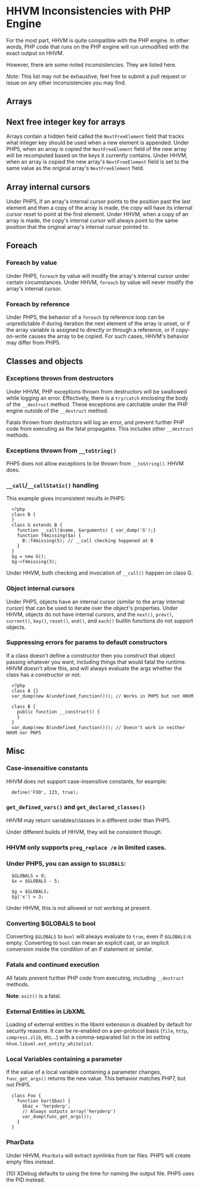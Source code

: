 # HHVM Inconsistencies with PHP Engine

For the most part, HHVM is quite compatible with the PHP engine. In other words, PHP code that runs on the PHP engine will run unmodified with the exact output on HHVM.

However, there are some noted inconsistencies. They are listed here.

*Note*: This list may not be exhaustive; feel free to submit a pull request or issue on any other inconsistencies you may find.


## Arrays

## Next free integer key for arrays

Arrays contain a hidden field called the `NextFreeElement` field that tracks what integer key should be used when a new element is appended. Under PHP5, when an array is copied the `NextFreeElement` field of the new array will be recomputed based on the keys it currently contains. Under HHVM, when an array is copied the new array's `NextFreeElement` field is set to the same value as the original array's `NextFreeElement` field.

## Array internal cursors

Under PHP5, if an array's internal cursor points to the position past the last element and then a copy of the array is made, the copy will have its internal cursor reset to point at the first element. Under HHVM, when a copy of an array is made, the copy's internal cursor will always point to the same position that the original array's internal cursor pointed to.

## Foreach 

### Foreach by value

Under PHP5, `foreach` by value will modify the array's internal cursor under certain circumstances. Under HHVM, `foreach` by value will never modify the array's internal cursor.

### Foreach by reference

Under PHP5, the behavior of a `foreach` by reference loop can be unpredictable if during iteration the next element of the array is unset, or if the array variable is assigned to directly or through a reference, or if copy-on-write causes the array to be copied. For such cases, HHVM's behavior may differ from PHP5.


## Classes and objects

### Exceptions thrown from destructors

Under HHVM, PHP exceptions thrown from destructors will be swallowed while logging an error. Effectively, there is a `try/catch` enclosing the body of the `__destruct` method. These exceptions are catchable under the PHP engine outside of the `__destruct` method.

Fatals thrown from destructors will log an error, and prevent further PHP code from executing as the fatal propagates. This includes other `__destruct` methods.

### Exceptions thrown from `__toString()`

PHP5 does not allow exceptions to be thrown from `__toString()`. HHVM does.

### `__call`/`__callStatic()` handling

This example gives inconsistent results in PHP5:

```
  <?php
  class B {
  }
  class G extends B {
    function __call($name, $arguments) { var_dump('G');}
    function f4missing($a) {
      B::f4missing(5); // __call checking happened at B
    }
  }
  $g = new G();
  $g->f4missing(3);
```

Under HHVM, both checking and invocation of `__call()` happen on class G.

### Object internal cursors

Under PHP5, objects have an internal cursor (similar to the array internal cursor) that can be used to iterate over the object's properties. Under HHVM, objects do not have internal cursors, and the `next()`, `prev()`, `current()`, `key()`, `reset()`, `end()`, and `each()` builtin functions do not support objects.

### Suppressing errors for params to default constructors

If a class doesn't define a constructor then you construct that object passing whatever you want, including things that would fatal the runtime. HHVM doesn't allow this, and will always evaluate the args whether the class has a constructor or not.

```
  <?php
  class A {}
  var_dump(new A(undefined_function())); // Works in PHP5 but not HHVM

  class B {
    public function __construct() {
    }
  }
  var_dump(new B(undefined_function())); // Doesn't work in neither HHVM nor PHP5
```

## Misc

### Case-insensitive constants

HHVM does not support case-insensitive constants, for example:
```
  define('FOO', 123, true);
```

### `get_defined_vars()` and `get_declared_classes()`

HHVM may return variables/classes in a different order than PHP5.

Under different builds of HHVM, they will be consistent though.

### HHVM only supports `preg_replace /e` in limited cases.

### Under PHP5, you can assign to `$GLOBALS`:

```
  $GLOBALS = 0;
  $x = $GLOBALS - 5;

  $g = $GLOBALS;
  $g['x'] = 3;
```

Under HHVM, this is not allowed or not working at present.

### Converting $GLOBALS to bool 

Converting `$GLOBALS` to `bool` will always evaluate to `true`, even if `$GLOBALS` is empty. Converting to `bool` can mean an explicit cast, or an implicit conversion inside the condition of an if statement or similar.

### Fatals and continued execution

All fatals prevent further PHP code from executing, including `__destruct` methods. 

**Note**: `exit()` is a fatal.

### External Entities in LibXML

Loading of external entities in the libxml extension is disabled by default for security reasons. It can be re-enabled on a per-protocol basis (`file`, `http`, `compress.zlib`, etc...) with a comma-separated list in the ini setting
`hhvm.libxml.ext_entity_whitelist`.

### Local Variables containing a parameter

If the value of a local variable containing a parameter changes, `func_get_args()` returns the new value. This behavior matches PHP7, but not PHP5.

```
  class Foo {
    function bar($baz) {
      $baz = 'herpderp';
      // Always outputs array('herpderp')
      var_dump(func_get_args());
    }
  }
```

### PharData

Under HHVM, `PharData` will extract symlinks from tar files. PHP5 will create empty files instead.

(10) XDebug defaults to using the time for naming the output file. PHP5 uses the
PID instead.
